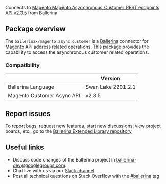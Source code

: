 Connects to [Magento Magento Asynchronous Customer REST endpoints API v2.3.5](https://devdocs.magento.com/guides/v2.4/get-started/rest_front.html) from Ballerina

## Package overview
The `ballerinax/magento.async.customer` is a [Ballerina](https://ballerina.io/) connector for Magento API address related operations.
This package provides the capability to access the asynchronous customer related operations.

### Compatibility
|                           | Version           |
|---------------------------|-------------------|
| Ballerina Language        | Swan Lake 2201.2.1| 
| Magento Customer Async API| v2.3.5            |

## Report issues
To report bugs, request new features, start new discussions, view project boards, etc., go to the [Ballerina Extended Library repository](https://github.com/ballerina-platform/ballerina-extended-library)

## Useful links
- Discuss code changes of the Ballerina project in [ballerina-dev@googlegroups.com](mailto:ballerina-dev@googlegroups.com).
- Chat live with us via our [Slack channel](https://ballerina.io/community/slack/).
- Post all technical questions on Stack Overflow with the [#ballerina](https://stackoverflow.com/questions/tagged/ballerina) tag
